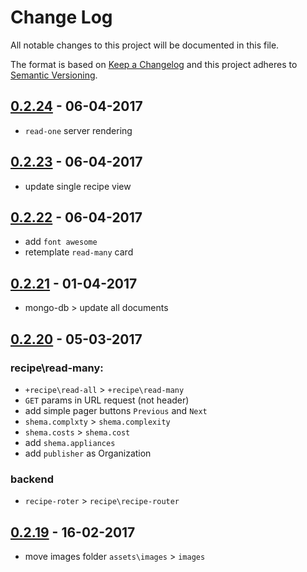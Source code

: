 # Change Log
All notable changes to this project will be documented in this file.

The format is based on [Keep a Changelog](http://keepachangelog.com/)
and this project adheres to [Semantic Versioning](http://semver.org/).

## [0.2.24](asdf) - 06-04-2017
  - `read-one` server rendering

## [0.2.23](asdf) - 06-04-2017
  - update single recipe view

## [0.2.22](asdf) - 06-04-2017
 - add `font awesome`
 - retemplate `read-many` card

## [0.2.21](asdf) - 01-04-2017
 - mongo-db > update all documents

## [0.2.20](asdf) - 05-03-2017
### recipe\read-many:
  - `+recipe\read-all` > `+recipe\read-many`
  - `GET` params in URL request (not header)
  - add simple pager buttons `Previous` and `Next`
  - `shema.complxty` > `shema.complexity`
  - `shema.costs`    > `shema.cost`
  - add `shema.appliances`
  - add `publisher` as Organization
### backend
  - `recipe-roter` > `recipe\recipe-router` 

## [0.2.19](asdf) - 16-02-2017
 - move images folder `assets\images` > `images`
